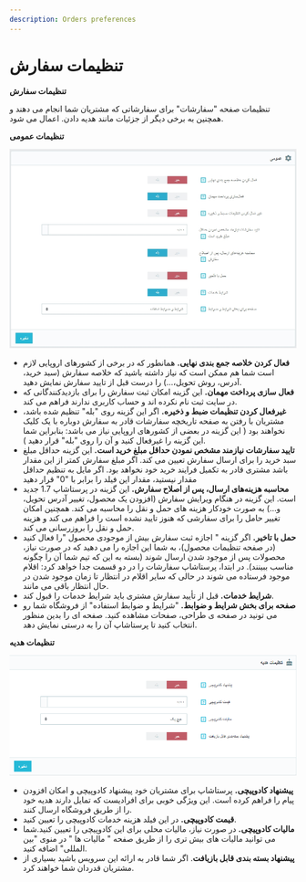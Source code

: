```yaml
---
description: Orders preferences
---
```


# تنظیمات سفارش

**تنظیمات سفارش**

تنظیمات صفحه "سفارشات" برای سفارشاتی که مشتریان شما انجام می دهند و همچنین به برخی دیگر از جزئیات مانند هدیه دادن. اعمال می شود.

**تنظیمات عمومی**





![](../../../../.gitbook/assets/amwmy.png)

* **فعال کردن خلاصه جمع بندی نهایی.** همانطور که در برخی از کشورهای اروپایی لازم است شما هم ممکن است که نیاز داشته باشید که خلاصه سفارش \(سبد خرید، آدرس، روش تحویل،...\) را درست قبل از تایید سفارش نمایش دهید.
* **فعال سازی پرداخت مهمان.**  این گزینه امکان ثبت سفارش را برای بازدیدکنندگانی که در سایت ثبت نام نکرده اند و حساب کاربری ندارند فراهم می کند.
* **غیرفعال کردن تنظیمات ضبط و ذخیره.** اگر این گزینه روی "بله" تنظیم شده باشد، مشتریان با رفتن به صفحه تاریخچه سفارشات قادر به سفارش دوباره با یک کلیک نخواهند بود \( این گزینه در بعضی از کشورهای اروپایی نیاز می باشد: بنابراین شما این گزینه را غیرفعال کنید و آن را روی "بله" قرار دهید \).
* **تایید سفارشات نیازمند مشخص نمودن حداقل مبلغ خرید است.** این گزینه حداقل مبلغ سبد خرید را برای ارسال سفارش تعیین می کند. اگر مبلغ سفارش کمتر از این مقدار باشد مشتری قادر به تکمیل فرایند خرید خود نخواهد بود. اگر مایل به تنظیم حداقل مقدار نیستید، مقدار این فیلد را برابر با "0" قرار دهید
* **محاسبه هزینه‌های ارسال، پس از اصلاح سفارش.** این گزینه در پرستاشاپ 1.7 جدید است. این گزینه در هنگام ویرایش سفارش \(افزودن یک محصول، تغییر آدرس تحویل، و...\) به صورت خودکار هزینه های حمل و نقل را محاسبه می کند. همچنین امکان تغییر حامل را برای سفارشی که هنوز تایید نشده است را فراهم می کند و هزینه حمل و نقل را بروزرسانی می کند.
* **حمل با تاخیر.** اگر گزینه " اجازه ثبت سفارش بیش از موجودی محصول "را فعال کنید \(در صفحه تنظیمات محصول\)، به شما این اجازه را می دهید که در صورت نیاز، محصولات پس از موجود شدن ارسال شوند \(بسته به این که تیم شما آن را چگونه مناسب ببینند\). در ابتدا، پرستاشاپ سفارشات را در دو قسمت جدا خواهد کرد: اقلام موجود فرستاده می شوند در حالی که سایر اقلام در انتظار تا زمان موجود شدن در حال انتظار باقی می مانند.
* **شرایط خدمات.** قبل از تأیید سفارش مشتری باید شرایط خدمات را قبول کند.
* **صفحه برای بخش شرایط و ضوابط.** "شرایط و ضوابط استفاده" از فروشگاه شما رو می تونید در صفحه ی طراحی، صفحات مشاهده کنید. صفحه ای را بدین منظور انتخاب کنید تا پرستاشاپ آن را به درستی نمایش دهد.

**تنظیمات هدیه**

![](../../../../.gitbook/assets/1%20%2853%29.png)

* **پیشنهاد کادوپیچی.** پرستاشاپ برای مشتریان خود پیشنهاد کادوپیچی و امکان افزودن پیام را فراهم کرده است.  این ویژگی خوبی برای افرادیست که تمایل دارند هدیه خود را از طریق فروشگاه ارسال کنند.
* **قیمت کادوپیچی.** در این فیلد هزینه خدمات کادوپیچی را تعیین کنید.
* **مالیات کادوپیچی.** در صورت نیاز، مالیات محلی برای این کادوپیچی را تعیین کنید.شما می توانید مالیات های بیش تری را از طریق صفحه " مالیات ها " در منوی "بین المللی" اضافه کنید.
* **پیشنهاد بسته بندی قابل بازیافت**.  اگر شما قادر به ارائه این سرویس باشید بسیاری از مشتریان قدردان شما خواهند کرد.



